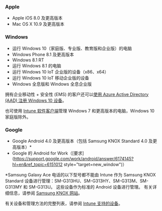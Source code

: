 

### <a name="apple"></a>Apple
  - Apple iOS 8.0 及更高版本
  - Mac OS X 10.9 及更高版本

### <a name="windows"></a>Windows
  - 运行 Windows 10（家庭版、专业版、教育版和企业版）的电脑
  - Windows Phone 8.1 及更高版本
  - Windows 8.1 RT
  - 运行 Windows 8.1 的电脑
  - 运行 Windows 10 IoT 企业版的设备（x86、x64）
  - 运行 Windows 10 IoT 移动企业版的设备
  - Windows 全息版和 Windows 全息企业版

  拥有企业移动性 + 安全性 (EMS) 的客户还可以[使用 Azure Active Directory (AAD) 注册 Windows 10 设备](/intune-classic/deploy-use/set-up-windows-device-management-with-microsoft-intune#azure-active-directory-enrollment)。

  也可使用 [Intune 软件客户端](/intune-classic/deploy-use/manage-windows-pcs-with-microsoft-intune)管理 Windows 7 和更高版本的电脑，Windows 10 家庭版除外。

### <a name="google"></a>Google
- Google Android 4.0 及更高版本（包括 Samsung KNOX Standard 4.0 及更高版本）*
- Google 的 Android for Work（[要求](https://support.google.com/work/android/answer/6174145?hl=en&ref_topic=6151012 style="target=new_window")）

*Samsung Galaxy Ace 电话的以下型号都不能由 Intune 作为 Samsung KNOX Standard 设备进行管理：SM-G313HU、SM-G313HY、SM-G313M、SM-G313MY 和 SM-G313U。 这些设备作为标准的 Android 设备进行管理。 有关详细信息，请参阅 [Samsung KNOX 网站](https://www.samsungknox.com/en)。

有关设备和管理方法的完整列表，请参阅 [Intune 支持的设备](/intune/supported-devices-browsers#intune-supported-devices)。
